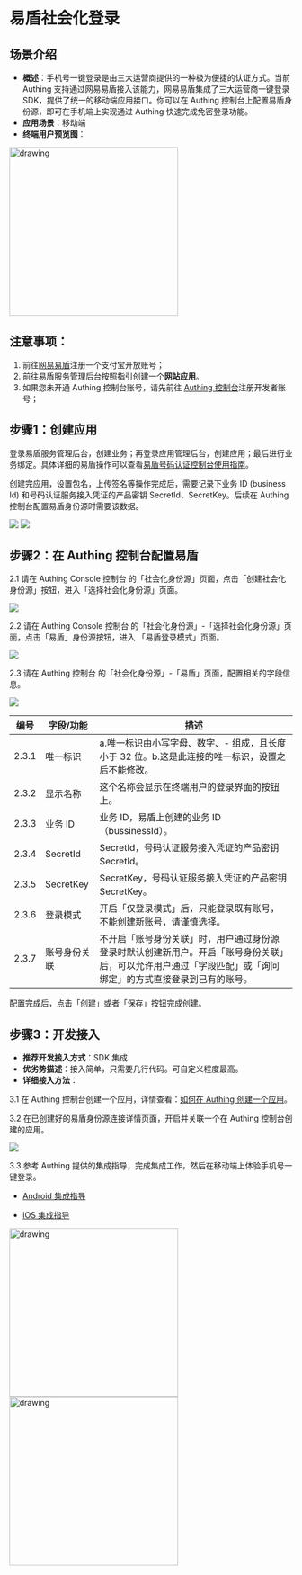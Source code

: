 # 易盾社会化登录

<LastUpdated/>

## 场景介绍

- **概述**：手机号一键登录是由三大运营商提供的一种极为便捷的认证方式。当前 Authing 支持通过网易易盾接入该能力，网易易盾集成了三大运营商一键登录 SDK，提供了统一的移动端应用接口。你可以在 Authing 控制台上配置易盾身份源，即可在手机端上实现通过 Authing 快速完成免密登录功能。
- **应用场景**：移动端
- **终端用户预览图**：

<img src='./images/01loginpage.png' alt="drawing" width="300" />



## 注意事项：

1. 前往[网易易盾](https://dun.163.com/dashboard?v=0116&locale=zh-CN#/login/?referrer=%2F)注册一个支付宝开放账号；
2. 前往[易盾服务管理后台](https://dun.163.com/dashboard#/m/verification/index)按照指引创建一个**网站应用**。
3. 如果您未开通 Authing 控制台账号，请先前往 [Authing 控制台](https://authing.cn/)注册开发者账号；

## 步骤1：创建应用

登录易盾服务管理后台，创建业务；再登录应用管理后台，创建应用；最后进行业务绑定。具体详细的易盾操作可以查看[易盾号码认证控制台使用指南](https://support.dun.163.com/documents/287305921855672320?docId=424413790996844544)。



创建完应用，设置包名，上传签名等操作完成后，需要记录下业务 ID (business Id) 和号码认证服务接入凭证的产品密钥 SecretId、SecretKey。后续在 Authing 控制台配置易盾身份源时需要该数据。

<img src="./images/yd_bizid.png" />

<img src="./images/yd_secret.png" />

## 步骤2：在 Authing 控制台配置易盾

2.1 请在 Authing Console 控制台 的「社会化身份源」页面，点击「创建社会化身份源」按钮，进入「选择社会化身份源」页面。

<img src="./images/06addSocial.png" />

2.2 请在 Authing Console 控制台 的「社会化身份源」-「选择社会化身份源」页面，点击「易盾」身份源按钮，进入 「易盾登录模式」页面。

<img src="./images/07chooseyidun.png" />

2.3 请在 Authing  控制台 的「社会化身份源」-「易盾」页面，配置相关的字段信息。

<img src="./images/08inputconfig.png" />

| 编号  | 字段/功能    | 描述                                                         |
| ----- | ------------ | ------------------------------------------------------------ |
| 2.3.1 | 唯一标识     | a.唯一标识由小写字母、数字、- 组成，且长度小于 32 位。b.这是此连接的唯一标识，设置之后不能修改。 |
| 2.3.2 | 显示名称     | 这个名称会显示在终端用户的登录界面的按钮上。                 |
| 2.3.3 | 业务 ID      | 业务 ID，易盾上创建的业务 ID（bussinessId）。                |
| 2.3.4 | SecretId     | SecretId，号码认证服务接入凭证的产品密钥 SecretId。          |
| 2.3.5 | SecretKey    | SecretKey，号码认证服务接入凭证的产品密钥 SecretKey。        |
| 2.3.6 | 登录模式     | 开启「仅登录模式」后，只能登录既有账号，不能创建新账号，请谨慎选择。 |
| 2.3.7 | 账号身份关联 | 不开启「账号身份关联」时，用户通过身份源登录时默认创建新用户。开启「账号身份关联」后，可以允许用户通过「字段匹配」或「询问绑定」的方式直接登录到已有的账号。 |

配置完成后，点击「创建」或者「保存」按钮完成创建。

## 步骤3：开发接入

- **推荐开发接入方式**：SDK 集成
- **优劣势描述**：接入简单，只需要几行代码。可自定义程度最高。
- **详细接入方法**：

3.1 在 Authing 控制台创建一个应用，详情查看：[如何在 Authing 创建一个应用](https://docs.authing.cn/v2/guides/app/create-app.html)。

3.2 在已创建好的易盾身份源连接详情页面，开启并关联一个在 Authing 控制台创建的应用。

<img src="./images/09openapp.png" />

3.3 参考 Authing 提供的集成指导，完成集成工作，然后在移动端上体验手机号一键登录。

- [Android 集成指导](https://github.com/Authing/guard-android/blob/master/doc/topics/oneauth.md)

- [iOS 集成指导](https://github.com/Authing/guard-ios/blob/main/doc/topics/oneauth.md)

<img src='./images/01loginpage.png' alt="drawing" width="300" />

<img src='./images/loginsuccess.jpg' alt="drawing" width="300" />